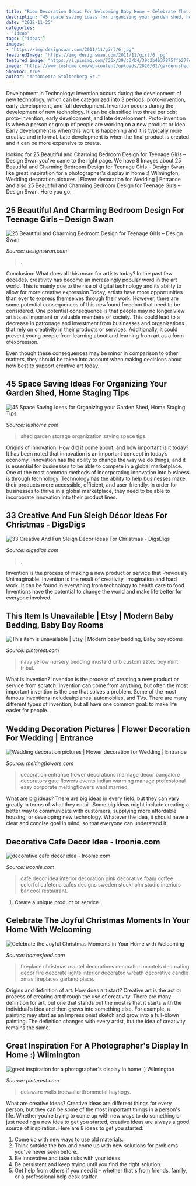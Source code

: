 ```yaml
---
title: "Room Decoration Ideas For Welcoming Baby Home ~ Celebrate The Joyful Christmas Moments In Your Home With Welcoming"
description: "45 space saving ideas for organizing your garden shed, home staging tips"
date: "2022-11-25"
categories:
- "ideas"
tags: ["ideas"]
images:
- "https://img.designswan.com/2011/11/girl/6.jpg"
featuredImage: "https://img.designswan.com/2011/11/girl/6.jpg"
featured_image: "https://i.pinimg.com/736x/39/c3/b4/39c3b4b37875ffb277d84d1adf7b0730.jpg"
image: "https://www.lushome.com/wp-content/uploads/2020/01/garden-shed-storage-organization-tips-31.jpg"
ShowToc: true
author: "Antonietta Stoltenberg Sr."
---
```



Development in Technology: Invention occurs during the development of new technology, which can be categorized into 3 periods: proto-invention, early development, and full development.
Invention occurs during the development of new technology. It can be classified into three periods: proto-invention, early development, and late development. Proto-invention is when a person or group of people are working on a new product or idea. Early development is when this work is happening and it is typically more creative and informal. Late development is when the final product is created and it can be more expensive to create.

	

		
looking for 25 Beautiful and Charming Bedroom Design for Teenage Girls – Design Swan you've came to the right page. We have 8 Images about 25 Beautiful and Charming Bedroom Design for Teenage Girls – Design Swan like great inspiration for a photographer&#039;s display in home :) Wilmington, Wedding decoration pictures | Flower decoration for Wedding | Entrance and also 25 Beautiful and Charming Bedroom Design for Teenage Girls – Design Swan. Here you go:
		
    
## 25 Beautiful And Charming Bedroom Design For Teenage Girls – Design Swan

<img loading=lazy src="https://img.designswan.com/2011/11/girl/6.jpg" onerror="this.onerror=null;this.src='https://tse2.mm.bing.net/th?id=OIP.FxWyr4gezeYjBMjZkMv3aQHaFj&amp;pid=15.1';" alt="25 Beautiful and Charming Bedroom Design for Teenage Girls – Design Swan">

_Source: designswan.com_

>. 

	

Conclusion: What does all this mean for artists today?
In the past few decades, creativity has become an increasingly popular word in the art world. This is mainly due to the rise of digital technology and its ability to allow for more creative expression.Today, artists have more opportunities than ever to express themselves through their work. However, there are some potential consequences of this newfound freedom that need to be considered.
One potential consequence is that people may no longer view artists as important or valuable members of society. This could lead to a decrease in patronage and investment from businesses and organizations that rely on creativity in their products or services. Additionally, it could prevent young people from learning about and learning from art as a form ofexpression.

Even though these consequences may be minor in comparison to other matters, they should be taken into account when making decisions about how best to support creative art today.

    
## 45 Space Saving Ideas For Organizing Your Garden Shed, Home Staging Tips

<img loading=lazy src="https://www.lushome.com/wp-content/uploads/2020/01/garden-shed-storage-organization-tips-31.jpg" onerror="this.onerror=null;this.src='https://tse3.mm.bing.net/th?id=OIP.j-4u5jI1P4JvTKr4pnop2wAAAA&amp;pid=15.1';" alt="45 Space Saving Ideas for Organizing your Garden Shed, Home Staging Tips">

_Source: lushome.com_

>shed garden storage organization saving space tips. 

	

Origins of innovation: How did it come about, and how important is it today?
It has been noted that innovation is an important concept in today’s economy. Innovation has the ability to change the way we do things, and it is essential for businesses to be able to compete in a global marketplace. One of the most common methods of incorporating innovation into business is through technology. Technology has the ability to help businesses make their products more accessible, efficient, and user-friendly. In order for businesses to thrive in a global marketplace, they need to be able to incorporate innovation into their product lines.

    
## 33 Creative And Fun Sleigh Décor Ideas For Christmas - DigsDigs

<img loading=lazy src="https://www.digsdigs.com/photos/fun-and-creative-sleigh-decor-ideas-for-christmas-14-554x832.jpg" onerror="this.onerror=null;this.src='https://tse4.mm.bing.net/th?id=OIP.877Vbkw3p_7MS2z76sFMGQHaLH&amp;pid=15.1';" alt="33 Creative And Fun Sleigh Décor Ideas For Christmas - DigsDigs">

_Source: digsdigs.com_

>. 

	

Invention is the process of making a new product or service that Previously Unimaginable. Invention is the result of creativity, imagination and hard work. It can be found in everything from technology to health care to food. Inventions have the potential to change the world and make life better for everyone involved.

    
## This Item Is Unavailable | Etsy | Modern Baby Bedding, Baby Boy Rooms

<img loading=lazy src="https://i.pinimg.com/736x/cb/fc/20/cbfc20a5a8e13ec44b53a5cb0e825546--navy-blue-baby-room-navy-blue-nursery.jpg" onerror="this.onerror=null;this.src='https://tse4.mm.bing.net/th?id=OIP.c649hN0e7C-3lf1NGeiC2QHaLH&amp;pid=15.1';" alt="This item is unavailable | Etsy | Modern baby bedding, Baby boy rooms">

_Source: pinterest.com_

>navy yellow nursery bedding mustard crib custom aztec boy mint tribal. 

	

What is invention?
Invention is the process of creating a new product or service from scratch. Invention can come from anything, but often the most important invention is the one that solves a problem. Some of the most famous inventions includeairplanes, automobiles, and TVs. There are many different types of invention, but all have one common goal: to make life easier for people.

    
## Wedding Decoration Pictures | Flower Decoration For Wedding | Entrance

<img loading=lazy src="http://www.meltingflowers.com/img/gallery/entrance/flower-decoration-pictures-thumb-2.jpg" onerror="this.onerror=null;this.src='https://tse4.mm.bing.net/th?id=OIP.EyXG0BQP1XcWyocoVIb4awHaLk&amp;pid=15.1';" alt="Wedding decoration pictures | Flower decoration for Wedding | Entrance">

_Source: meltingflowers.com_

>decoration entrance flower decorations marriage decor bangalore decorators gate flowers events indian warming manage professional easy corporate meltingflowers want married. 

	

What are big ideas?
There are big ideas in every field, but they can vary greatly in terms of what they entail. Some big ideas might include creating a better way to communicate with customers, supplying more affordable housing, or developing new technology. Whatever the idea, it should have a clear and concise goal in mind, so that everyone can understand it.

    
## Decorative Cafe Decor Idea - Iroonie.com

<img loading=lazy src="http://www.iroonie.com/wp-content/uploads/2010/05/decorative-cafe-decor-idea.jpg" onerror="this.onerror=null;this.src='https://tse1.mm.bing.net/th?id=OIP.O7PQ9mOkD1WitIqcIM0dPQHaLH&amp;pid=15.1';" alt="decorative cafe decor idea - Iroonie.com">

_Source: iroonie.com_

>cafe decor idea interior decoration pink decorative foam coffee colorful cafeteria cafes designs sweden stockholm studio interiors bar cool restaurant. 

	

1. Create a unique product or service.

    
## Celebrate The Joyful Christmas Moments In Your Home With Welcoming

<img loading=lazy src="https://homesfeed.com/wp-content/uploads/2015/07/amazing-christmas-decorations-for-mantels-fireplace-with-ribbon-and-garlands-and-string-light-together-with-wreath-on-wall-and-candle-holders.jpg" onerror="this.onerror=null;this.src='https://tse1.mm.bing.net/th?id=OIP.WzIdVvKmjutm6Ot1QG0rOAHaLH&amp;pid=15.1';" alt="Celebrate the Joyful Christmas Moments in Your Home with Welcoming">

_Source: homesfeed.com_

>fireplace christmas mantel decorations decoration mantels decorating decor fire decorate lights interior decorated wreath decorative candle xmas fireplaces garland place. 

	

Origins and definition of art: How does art start?
Creative art is the act or process of creating art through the use of creativity. There are many definition for art, but one that stands out the most is that it starts with the individual’s idea and then grows into something else. For example, a painting may start as an Impressionist sketch and grow into a full-blown painting. The definition changes with every artist, but the idea of creativity remains the same.

    
## Great Inspiration For A Photographer&#039;s Display In Home :) Wilmington

<img loading=lazy src="https://i.pinimg.com/736x/39/c3/b4/39c3b4b37875ffb277d84d1adf7b0730.jpg" onerror="this.onerror=null;this.src='https://tse4.mm.bing.net/th?id=OIP.3NLwo_NHV3_GExDegsF32AHaJ6&amp;pid=15.1';" alt="great inspiration for a photographer&#039;s display in home :) Wilmington">

_Source: pinterest.com_

>delaware walls treewallartfrommetal hayhogy. 

	

What are creative ideas?
Creative ideas are different things for every person, but they can be some of the most important things in a person's life. Whether you're trying to come up with new ways to do something or just needing a new idea to get you started, creative ideas are always a good source of inspiration. Here are 8 ideas to get you started: 
1. Come up with new ways to use old materials.
2. Think outside the box and come up with new solutions for problems you've never seen before.
3. Be innovative and take risks with your ideas.
4. Be persistent and keep trying until you find the right solution. 
5. Get help from others if you need it – whether that's from friends, family, or a professional help desk staffer. 

